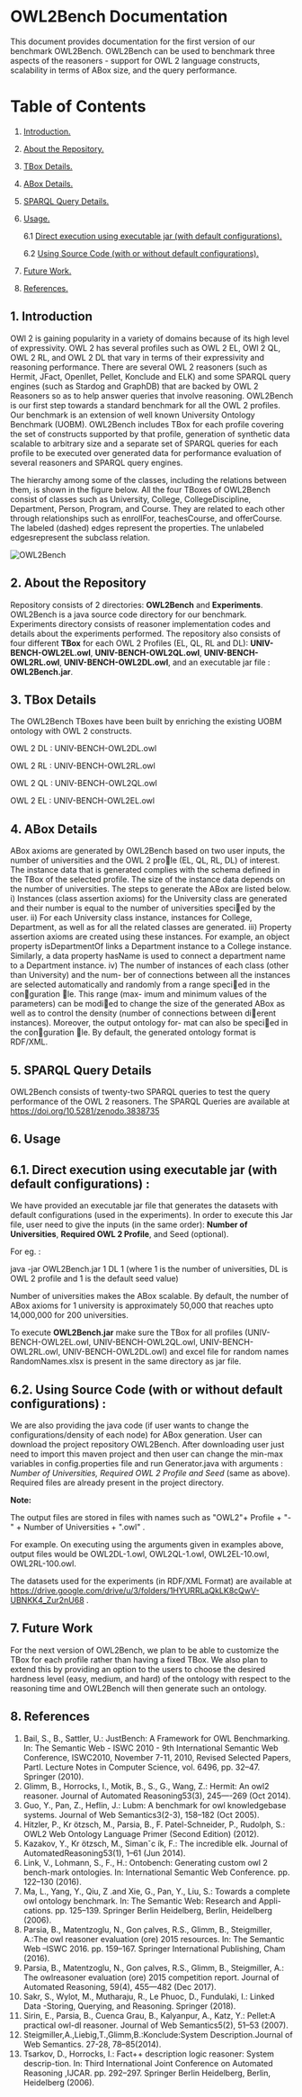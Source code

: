 # OWL2Bench Documentation
This document provides documentation for the first version of our benchmark OWL2Bench. OWL2Bench can be used to benchmark three aspects of the reasoners - support for OWL 2 language constructs, scalability in terms of ABox size, and the query performance.

# Table of Contents
1. [ Introduction. ](#intro)

2. [ About the Repository. ](#repo)

3. [ TBox Details. ](#tbox)

4. [ ABox Details. ](#abox)

5. [ SPARQL Query Details. ](#sparql)

6. [ Usage. ](#usage)

   6.1 [ Direct execution using executable jar (with default configurations). ](#exe)
   
   6.2 [ Using Source Code (with or without default configurations). ](#code)
   
7. [ Future Work. ](#future)
8. [ References. ](#references)
<a name="intro"></a>
## 1. Introduction
OWl 2 is gaining popularity in a variety of domains because of its high level of expressivity. OWL 2 has several profiles such as OWL 2 EL, OWl 2 QL, OWL 2 RL, and OWL 2 DL that vary in terms of their expressivity and reasoning performance. There are several OWL 2 reasoners (such as Hermit, JFact, Openllet, Pellet, Konclude and ELK) and some SPARQL query engines (such as Stardog and GraphDB) that are backed by OWL 2 Reasoners so as to help answer queries that involve reasoning. OWL2Bench is our first step towards a standard benchmark for all the OWL 2 profiles. Our benchmark is an extension of well known University Ontology Benchmark (UOBM). OWL2Bench includes TBox for each profile covering the set of constructs supported by that profile, generation of synthetic data scalable to arbitrary size and a separate set of SPARQL queries for each profile to be executed over generated data for performance evaluation of several reasoners and SPARQL query engines.

The hierarchy among some of the classes, including the relations between them, is shown in the figure below. All the four TBoxes of OWL2Bench consist of classes such as University, College, CollegeDiscipline, Department, Person, Program, and Course. They are related to each other through relationships such as enrollFor, teachesCourse, and offerCourse. The labeled (dashed) edges represent the properties. The unlabeled edgesrepresent the subclass relation.

![OWL2Bench](https://github.com/kracr/owl2bench/blob/master/Images/OWL2Bench.JPG)

<a name="repo"></a>
## 2. About the Repository
Repository consists of 2 directories: **OWL2Bench** and **Experiments**. OWL2Bench is a java source code directory for our benchmark. Experiments directory consists of reasoner implementation codes and details about the experiments performed. The repository also consists of four different **TBox** for each OWL 2 Profiles (EL, QL, RL and DL): **UNIV-BENCH-OWL2EL.owl**, **UNIV-BENCH-OWL2QL.owl**, **UNIV-BENCH-OWL2RL.owl**, **UNIV-BENCH-OWL2DL.owl**, and an executable jar file : **OWL2Bench.jar**. 

<a name="tbox"></a>

## 3. TBox Details 

The OWL2Bench TBoxes have been built by enriching the existing UOBM ontology with OWL 2 constructs. 

OWL 2 DL : UNIV-BENCH-OWL2DL.owl

OWL 2 RL : UNIV-BENCH-OWL2RL.owl

OWL 2 QL : UNIV-BENCH-OWL2QL.owl

OWL 2 EL : UNIV-BENCH-OWL2EL.owl

<a name="abox"></a>
## 4. ABox Details 

ABox axioms are generated by OWL2Bench based on two user inputs, the number of universities and the OWL 2 prole (EL, QL, RL, DL) of interest. The
instance data that is generated complies with the schema defined in the TBox of the selected profile. The size of the instance data depends on the number of universities. The steps to generate the ABox are listed below.
i) Instances (class assertion axioms) for the University class are generated
and their number is equal to the number of universities specied by the
user.
ii) For each University class instance, instances for College, Department, as
well as for all the related classes are generated.
iii) Property assertion axioms are created using these instances. For example, an
object property isDepartmentOf links a Department instance to a College
instance. Similarly, a data property hasName is used to connect a department
name to a Department instance.
iv) The number of instances of each class (other than University) and the num-
ber of connections between all the instances are selected automatically and
randomly from a range specied in the conguration le. This range (max-
imum and minimum values of the parameters) can be modied to change
the size of the generated ABox as well as to control the density (number of
connections between dierent instances). Moreover, the output ontology for-
mat can also be specied in the conguration le. By default, the generated
ontology format is RDF/XML.


<a name="sparql"></a>
## 5. SPARQL Query Details

OWL2Bench consists of twenty-two SPARQL queries to test the query performance of the OWL 2 reasoners. The SPARQL Queries are available at https://doi.org/10.5281/zenodo.3838735

<a name="usage"></a>
## 6. Usage
<a name="exe"></a>
## 6.1. Direct execution using executable jar (with default configurations) :

We have provided an executable jar file that generates the datasets with default configurations (used in the experiments). In order to execute this Jar file, user need to give the inputs (in the same order): **Number of Universities**, **Required OWL 2 Profile**, and Seed (optional). 

For eg. : 

java -jar OWL2Bench.jar 1 DL 1 (where 1 is the number of universities,  DL is OWL 2 profile and 1 is the default seed value)
         
Number of universities makes the ABox scalable. By default, the number of ABox axioms for 1 university is approximately 50,000 that reaches upto 14,000,000 for 200 universities.      

To execute **OWL2Bench.jar** make sure the TBox for all profiles (UNIV-BENCH-OWL2EL.owl, UNIV-BENCH-OWL2QL.owl, UNIV-BENCH-OWL2RL.owl, UNIV-BENCH-OWL2DL.owl) and excel file for random names RandomNames.xlsx is present in the same directory as jar file. 

<a name="code"></a>
## 6.2. Using Source Code (with or without default configurations) :

We are also providing the java code (if user wants to change the configurations/density of each node) for ABox generation. User can download the project repository OWL2Bench. After downloading user just need to import this maven project and then user can change the min-max variables in config.properties file and run Generator.java with arguments : *Number of Universities, Required OWL 2 Profile and Seed* (same as above). Required files are already present in the project directory. 
           
**Note:** 

The output files are stored in files with names such as "OWL2"+ Profile + "-" + Number of Universities + ".owl" . 

For example. On executing using the arguments given in examples above, output files would be OWL2DL-1.owl, OWL2QL-1.owl, OWL2EL-10.owl, OWL2RL-100.owl. 

The datasets used for the experiments (in RDF/XML Format) are available at https://drive.google.com/drive/u/3/folders/1HYURRLaQkLK8cQwV-UBNKK4_Zur2nU68 .

<a name="future"></a>
## 7. Future Work

For the next version of OWL2Bench, we plan to be able to customize the TBox for each profile rather than having a fixed TBox. We also plan to extend this by providing an option to the users to choose the desired hardness level (easy, medium, and hard) of the ontology with respect to the reasoning time and OWL2Bench will then generate such an ontology.
 
<a name="references"></a> 
## 8. References
1. Bail, S., B., Sattler, U.: JustBench: A Framework for OWL Benchmarking. In: The Semantic  Web  -  ISWC  2010  -  9th  International  Semantic  Web  Conference,  ISWC2010,  November  7-11,  2010,  Revised  Selected  Papers,  PartI.  Lecture  Notes  in  Computer  Science,  vol.  6496,  pp.  32–47.  Springer  (2010).
2. Glimm,   B.,   Horrocks,   I.,   Motik,   B.,   S.,   G.,   Wang,   Z.:   Hermit:   An   owl2  reasoner.  Journal  of  Automated  Reasoning53(3),  245—-269  (Oct  2014).
3. Guo,   Y.,   Pan,   Z.,   Heflin,   J.:   Lubm:   A   benchmark   for   owl   knowledgebase   systems.   Journal   of   Web   Semantics3(2-3),   158–182   (Oct   2005). 
4. Hitzler,  P.,  Kr ̈otzsch,  M.,  Parsia,  B.,  F.  Patel-Schneider,  P.,  Rudolph,  S.:  OWL2 Web Ontology Language Primer (Second Edition) (2012).
5. Kazakov, Y., Kr ̈otzsch, M., Simanˇc ́ık, F.: The incredible elk. Journal of AutomatedReasoning53(1), 1–61 (Jun 2014). 
6. Link,  V.,  Lohmann,  S.,  F.,  H.:  Ontobench:  Generating  custom  owl  2  bench-mark ontologies. In: International Semantic Web Conference. pp. 122–130 (2016).
7. Ma,  L.,  Yang,  Y.,  Qiu,  Z  .and  Xie,  G.,  Pan,  Y.,  Liu,  S.:  Towards  a  complete  owl  ontology  benchmark.  In:  The  Semantic  Web:  Research  and  Appli-cations.  pp.  125–139.  Springer  Berlin  Heidelberg,  Berlin,  Heidelberg  (2006).  
8. Parsia,   B.,   Matentzoglu,   N.,   Gon ̧calves,   R.S.,   Glimm,   B.,   Steigmiller,   A.:The  owl  reasoner  evaluation  (ore)  2015  resources.  In:  The  Semantic  Web  –ISWC   2016.   pp.   159–167.   Springer   International   Publishing,   Cham   (2016).
9. Parsia, B., Matentzoglu, N., Gon ̧calves, R.S., Glimm, B., Steigmiller, A.: The owlreasoner evaluation (ore) 2015 competition report. Journal of Automated Reasoning, 59(4), 455––482 (Dec 2017).
10. Sakr, S., Wylot, M., Mutharaju, R., Le Phuoc, D., Fundulaki, I.: Linked Data -Storing, Querying, and Reasoning. Springer (2018).
11. Sirin,   E.,   Parsia,   B.,   Cuenca   Grau,   B.,   Kalyanpur,   A.,   Katz,   Y.:   Pellet:A  practical  owl-dl  reasoner.  Journal  of  Web  Semantics5(2),  51–53  (2007).
12. Steigmiller,A.,Liebig,T.,Glimm,B.:Konclude:System Description.Journal of Web Semantics. 27-28, 78–85(2014).
13. Tsarkov,  D.,  Horrocks,  I.:  Fact++  description  logic  reasoner:  System  descrip-tion.   In:   Third   International   Joint   Conference   on   Automated   Reasoning   ,IJCAR.  pp.  292–297.  Springer  Berlin  Heidelberg,  Berlin,  Heidelberg  (2006).



